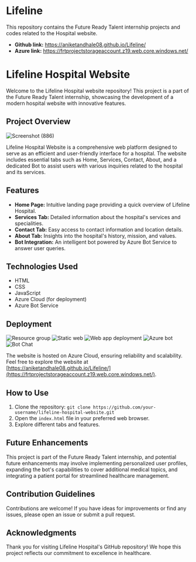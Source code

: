 # Lifeline
This repository contains the Future Ready Talent internship projects and codes related to the Hospital website.

- **Github link:** https://aniketandhale08.github.io/Lifeline/
- **Azure link:** https://frtprojectstorageaccount.z19.web.core.windows.net/
# Lifeline Hospital Website

Welcome to the Lifeline Hospital website repository! This project is a part of the Future Ready Talent internship, showcasing the development of a modern hospital website with innovative features.

## Project Overview
![Screenshot (886)](https://github.com/aniketandhale08/Lifeline/assets/99685171/2079ddcf-96ff-4f3e-9a16-ba0d6b84a55f)

Lifeline Hospital Website is a comprehensive web platform designed to serve as an efficient and user-friendly interface for a hospital. The website includes essential tabs such as Home, Services, Contact, About, and a dedicated Bot to assist users with various inquiries related to the hospital and its services.

## Features

- **Home Page:** Intuitive landing page providing a quick overview of Lifeline Hospital.
- **Services Tab:** Detailed information about the hospital's services and specialities.
- **Contact Tab:** Easy access to contact information and location details.
- **About Tab:** Insights into the hospital's history, mission, and values.
- **Bot Integration:** An intelligent bot powered by Azure Bot Service to answer user queries.

## Technologies Used

- HTML
- CSS
- JavaScript
- Azure Cloud (for deployment)
- Azure Bot Service

## Deployment
![Resource group](https://github.com/aniketandhale08/Lifeline/assets/99685171/b71570b3-489f-4a7b-ab34-3aca9ec1c0b1)
![Static web](https://github.com/aniketandhale08/Lifeline/assets/99685171/8a185496-af31-46d1-b7f2-64bcdc10bb82)
![Web app deployment](https://github.com/aniketandhale08/Lifeline/assets/99685171/d0d40c40-29ad-4701-a6d7-5f05f5612a4d)
![Azure bot](https://github.com/aniketandhale08/Lifeline/assets/99685171/e4b567c6-af1c-4fe6-9947-15d954a032c2)
![Bot Chat](https://github.com/aniketandhale08/Lifeline/assets/99685171/78929ddf-f035-41b4-8da4-f94c28f8c7c8)

The website is hosted on Azure Cloud, ensuring reliability and scalability. Feel free to explore the website at [https://aniketandhale08.github.io/Lifeline/](https://frtprojectstorageaccount.z19.web.core.windows.net/).

## How to Use

1. Clone the repository: `git clone https://github.com/your-username/lifeline-hospital-website.git`
2. Open the `index.html` file in your preferred web browser.
3. Explore different tabs and features.

## Future Enhancements

This project is part of the Future Ready Talent internship, and potential future enhancements may involve implementing personalized user profiles, 
expanding the bot's capabilities to cover additional medical topics, and integrating a patient portal for streamlined healthcare management.

## Contribution Guidelines

Contributions are welcome! If you have ideas for improvements or find any issues, please open an issue or submit a pull request.

## Acknowledgments

Thank you for visiting Lifeline Hospital's GitHub repository! We hope this project reflects our commitment to excellence in healthcare.
